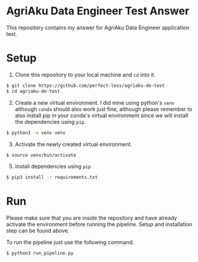 # AgriAku Data Engineer Test Answer
This repository contains my answer for AgriAku Data Engineer application test.

# Setup

1. Clone this repository to your local machine and `cd` into it.
```bash
$ git clone https://github.com/perfect-less/agriaku-de-test
$ cd agriaku-de-test
```

2. Create a new virtual environment. I did mine using python's `venv` although `conda` should also work just fine, although please remember to also install pip in your conda's virtual environment since we will install the dependencies using `pip`.
```bash
$ python3 -m venv venv
```

3. Activate the newly created virtual environment.
```bash
$ source venv/bin/activate
```

5. Install dependencies using `pip`
```bash
$ pip3 install -r requirements.txt
```


# Run

Please make sure that you are inside the repository and have already activate the environment before running the pipeline. Setup and installation step can be found above.

To run the pipeline just use the following command.
```bash
$ python3 run_pipeline.py
```
